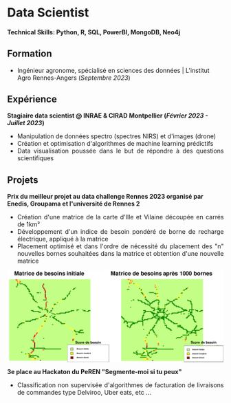 # Data Scientist
#### Technical Skills: Python, R, SQL, PowerBI, MongoDB, Neo4j

## Formation
- Ingénieur agronome, spécialisé en sciences des données | L'institut Agro Rennes-Angers (_Septembre 2023_)	

## Expérience
**Stagiaire data scientist @ INRAE & CIRAD Montpellier (_Février 2023 - Juillet 2023_)**
- <div align="justify">Manipulation de données spectro (spectres NIRS) et d'images (drone) 
- <div align="justify">Création et optimisation d'algorithmes de machine learning prédictifs
- <div align="justify">Data visualisation poussée dans le but de répondre à des questions scientifiques

## Projets
**Prix du meilleur projet au data challenge Rennes 2023 organisé par Enedis, Groupama et l'université de Rennes 2**
- <div align="justify">Création d'une matrice de la carte d'Ille et Vilaine découpée en carrés de 1km²
- <div align="justify">Développement d'un indice de besoin pondéré de borne de recharge électrique, appliqué à la matrice
- <div align="justify">Placement optimisé et dans l'ordre de nécessité du placement des "n" nouvelles bornes souhaitées dans la matrice et obtention d'une nouvelle matrice

<img align="center" width = 800 src="assets/img/matrices_de_besoin.png">

**3e place au Hackaton du PeREN "Segmente-moi si tu peux"**
- <div align="justify">Classification non supervisée d'algorithmes de facturation de livraisons de commandes type Delviroo, Uber eats, etc ...

